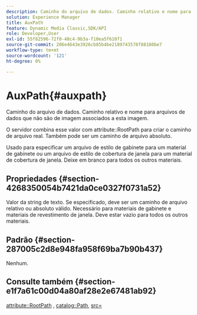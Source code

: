 ```yaml
---
description: Caminho do arquivo de dados. Caminho relativo e nome para arquivos de dados que não são de imagem associados a esta imagem.
solution: Experience Manager
title: AuxPath
feature: Dynamic Media Classic,SDK/API
role: Developer,User
exl-id: 55f82596-72f0-48c4-9b3a-f10ea5f610f1
source-git-commit: 206e4643e3926cb85b4be2189743578f88180be7
workflow-type: tm+mt
source-wordcount: '121'
ht-degree: 0%

---
```


# AuxPath{#auxpath}

Caminho do arquivo de dados. Caminho relativo e nome para arquivos de dados que não são de imagem associados a esta imagem.

O servidor combina esse valor com attribute::RootPath para criar o caminho de arquivo real. Também pode ser um caminho de arquivo absoluto.

Usado para especificar um arquivo de estilo de gabinete para um material de gabinete ou um arquivo de estilo de cobertura de janela para um material de cobertura de janela. Deixe em branco para todos os outros materiais.

## Propriedades {#section-4268350054b7421da0ce0327f0731a52}

Valor da string de texto. Se especificado, deve ser um caminho de arquivo relativo ou absoluto válido. Necessário para materiais de gabinete e materiais de revestimento de janela. Deve estar vazio para todos os outros materiais.

## Padrão {#section-287005c2d8e948fa958f69ba7b90b437}

Nenhum.

## Consulte também {#section-e1f7a61c00d04a80af28e2e67481ab92}

[attribute::RootPath](../../../../../ir-api/material-cat/image-rendering-api-ref/c-ir-material-catalog/c-ir-attributes-reference/r-ir-rootpath.md#reference-a4d7c96b62e14fcbad1740c702f160f3) , [catalog::Path](../../../../../ir-api/material-cat/image-rendering-api-ref/c-ir-material-catalog/c-ir-material-data-reference/r-ir-path.md#reference-59ebb624250a4965ad1737578a2ab590), [src=](../../../../../ir-api/http-protocol/image-rendering-api-ref/c-ir-http-protocol-ref/c-ir-http-protocol-command-reference/r-ir-src.md#reference-62c98abad22149d68d405ed6aaff8272)
